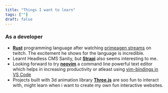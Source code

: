 ```yaml
---
title: "Things I want to learn"
tags: [""]
draft: false
---
```


### As a developer

-   **[Rust](https://rust-lang.org/)** programming language after watching [primeagen streams](https://www.youtube.com/watch?v=ZNFdkTIzdXM) on twitch. The excitement he shows for the language is incredible.
-   Learnt Headless CMS Sanity, but **[Strapi](https://strapi.io)** also seems interesting to me.
-   Looking forward to try **[neovim](https://neovim.io/)** a command line powerful text editor which helps in increasing productivity or atleast using [vim-bindings in VS Code](https://marketplace.visualstudio.com/items?itemName=vscodevim.vim)
-   Projects built with 3d animation library **[Three.js](https://threejs.org)** are soo fun to interact with, might learn when i want to create my own fun interactive websites.
